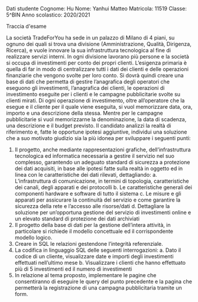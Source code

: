 Dati studente
Cognome: Hu
Nome: Yanhui Matteo
Matricola: 11519
Classe: 5^BIN
Anno scolastico: 2020/2021

Traccia d'esame

La società TradeForYou ha sede in un palazzo di Milano di 4 piani, su ognuno dei quali si trova una divisione
(Amministrazione, Qualità, Dirigenza, Ricerca), e vuole innovare la sua infrastruttura tecnologica al fine di
realizzare servizi interni.
In ogni divisione lavorano più persone e la società si occupa di investimenti per conto dei propri clienti.
L’esigenza primaria è quella di far in modo di centralizzare tutti i dati dei clienti e delle operazioni
finanziarie che vengono svolte per loro conto.
Si dovrà quindi creare una base di dati che permetta di gestire l’anagrafica degli operatori che eseguono gli
investimenti, l’anagrafica dei clienti, le operazioni di investimento eseguite per i clienti e le campagne
pubblicitarie svolte su clienti mirati.
Di ogni operazione di investimento, oltre all’operatore che la esegue e il cliente per il quale viene eseguita,
si vuol memorizzare data, ora, importo e una descrizione della stessa. Mentre per le campagne pubblicitarie
si vuol memorizzarne la denominazione, la data di scadenza, una descrizione e il budget previsto.
Il candidato analizzi la realtà di riferimento e, fatte le opportune ipotesi aggiuntive, individui una soluzione
che a suo motivato giudizio sia la più idonea per sviluppare i seguenti punti:
1. Il progetto, anche mediante rappresentazioni grafiche, dell’infrastruttura tecnologica ed
informatica necessaria a gestire il servizio nel suo complesso, garantendo un adeguato standard di
sicurezza a protezione dei dati acquisiti, in base alle ipotesi fatte sulla realtà in oggetto ed in linea
con le caratteristiche dei dati rilevati, dettagliando:
a. L’infrastruttura di comunicazione, in termini di topologia, caratteristiche dei canali, degli
apparati e dei protocolli
b. Le caratteristiche generali dei componenti hardware e software di tutto il sistema
c. Le misure e gli apparati per assicurare la continuità del servizio e come garantire la
sicurezza della rete e l’accesso alle risorse/dati
d. Dettagliare la soluzione per un’opportuna gestione del servizio di investimenti online e un
elevato standard di protezione dei dati archiviati
2. Il progetto della base di dati per la gestione dell’intera attività, in particolare si richiede il modello
concettuale ed il corrispondente modello logico.
3. Creare in SQL le relazioni gestendone l’integrità referenziale.
4. La codifica in linguaggio SQL delle seguenti interrogazioni:
a. Dato il codice di un cliente, visualizzare date e importi degli investimenti effettuati
nell’ultimo mese
b. Visualizzare i clienti che hanno effettuato più di 5 investimenti ed il numero di investimenti
5. In relazione al tema proposto, implementare le pagine che consentiranno di eseguire le query del
punto precedente e la pagina che permetterà la registrazione di una campagna pubblicitaria
tramite un form.
